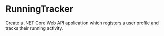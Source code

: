 # RunningTracker
Create a .NET Core Web API application which registers a user profile and tracks their running activity.
